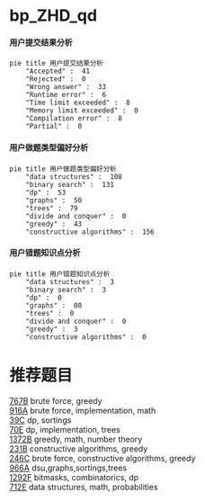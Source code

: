 # bp_ZHD_qd

<!-- tabs:start -->



#### **用户提交结果分析**

```mermaid
pie title 用户提交结果分析
    "Accepted" :  41
    "Rejected" :  0
    "Wrong answer" :  33
    "Runtime error" :  6
    "Time limit exceeded" :  8
    "Memory limit exceeded" :  0
    "Compilation error" :  8
    "Partial" :  0
```

#### **用户做题类型偏好分析**

```mermaid
pie title 用户做题类型偏好分析
    "data structures" :  108
    "binary search" :  131
    "dp" :  53
    "graphs" :  50
    "trees" :  79
    "divide and conquer" :  0
    "greedy" :  43
    "constructive algorithms" :  156
```
#### **用户错题知识点分析**

```mermaid
pie title 用户错题知识点分析
    "data structures" :  3
    "binary search" :  3
    "dp" :  0
    "graphs" :  00
    "trees" :  0
    "divide and conquer" :  0
    "greedy" :  3
    "constructive algorithms" :  0
```



<!-- tabs:end -->
# 推荐题目
[767B](https://codeforces.com/contest/767/problem/B)		brute force,
                        greedy		  
[916A](https://codeforces.com/contest/916/problem/A)		brute force,
                        implementation,
                        math		  
[39C](https://codeforces.com/contest/39/problem/C)		dp,
                        sortings		  
[70E](https://codeforces.com/contest/70/problem/E)		dp,
                        implementation,
                        trees		  
[1372B](https://codeforces.com/contest/1372/problem/B)		greedy,
                        math,
                        number theory		  
[231B](https://codeforces.com/contest/231/problem/B)		constructive algorithms,
                        greedy		  
[246C](https://codeforces.com/contest/246/problem/C)		brute force,
                        constructive algorithms,
                        greedy		  
[966A](https://codeforces.com/contest/966/problem/A)		dsu,graphs,sortings,trees		  
[1292F](https://codeforces.com/contest/1292/problem/F)		bitmasks,
                        combinatorics,
                        dp		  
[712E](https://codeforces.com/contest/712/problem/E)		data structures,
                        math,
                        probabilities		  
